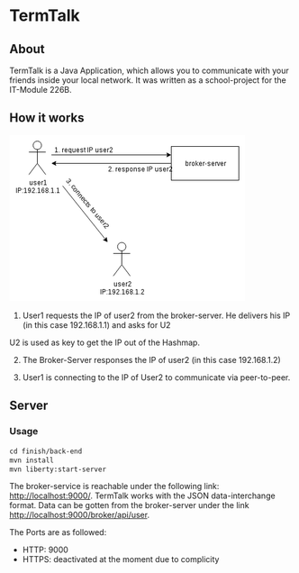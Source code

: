 # TermTalk

## About

TermTalk is a Java Application, which allows you to communicate with your friends inside your local network.
It was written as a school-project for the IT-Module 226B.

## How it works
![](mdwiki/subChapter/images/howitworks.png)

1. User1 requests the IP of user2 from the broker-server.
He delivers his IP (in this case 192.168.1.1) and asks for U2

U2 is used as key to get the IP out of the Hashmap.

2. The Broker-Server responses the IP of user2 (in this case 192.168.1.2)

3. User1 is connecting to the IP of User2 to communicate via peer-to-peer.

## Server

### Usage
```
cd finish/back-end
mvn install
mvn liberty:start-server
```
The broker-service is reachable under the following link: <http://localhost:9000/>.
TermTalk works with the JSON data-interchange format. Data can be gotten from the broker-server under the link <http://localhost:9000/broker/api/user>.

The Ports are as followed:
  * HTTP: 9000
  * HTTPS: deactivated at the moment due to complicity
